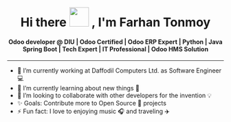 <div class="markdown-heading" dir="auto">
  <h1 align="center" class="heading-element">Hi there <img src="https://drive.google.com/file/d/1EjEHtjoB2de8jawxfzVPmm7kS0wDtZtw/view?usp=drive_link" height="45px" style="max-width: 100%; display: inline-block;" data-target="animated-image.originalImage"> , I'm Farhan Tonmoy</h1>

  <h4 align="center" class="heading-element">Odoo developer @ DIU | Odoo Certified | Odoo ERP Expert | Python | Java Spring Boot | Tech Expert | IT Professional | Odoo HMS Solution</h4>
</div>

<hr/>

<ul dir="auto">
  <li>🔭 I’m currently working at Daffodil Computers Ltd. as Software Engineer 💻</li>
  <li>🌱 I’m currently learning about new things 💫</li>
  <li>👯 I’m looking to collaborate with other developers for the invention 💡</li>
  <li>✨ Goals: Contribute more to Open Source 🎯 projects</li>
  <li>⚡ Fun fact: I love to enjoying music 🎧 and traveling ✈️</li>
</ul>
